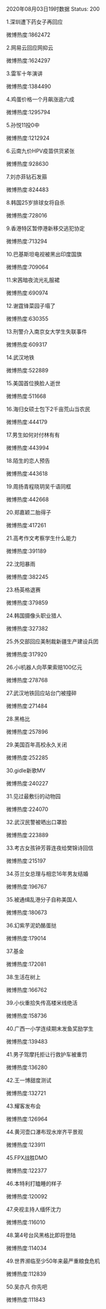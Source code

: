 2020年08月03日19时数据
Status: 200

1.深圳遭下药女子再回应

微博热度:1862472

2.网易云回应网抑云

微博热度:1624297

3.雷军十年演讲

微博热度:1384490

4.鸡蛋价格一个月飙涨逾六成

微博热度:1295794

5.孙悦11投0中

微博热度:1212924

6.云南九价HPV疫苗供货紧张

微博热度:928630

7.刘亦菲钻石发箍

微博热度:824483

8.韩国25岁排球女将自杀

微博热度:728016

9.香港特区暂停港新移交逃犯协定

微博热度:713294

10.巴基斯坦电视被黑出印度国旗

微博热度:709064

11.宋茜暗夜流光礼服裙

微博热度:690974

12.谢霆锋菜园子塌了

微博热度:630355

13.刑警介入南京女大学生失联事件

微博热度:609317

14.武汉地铁

微博热度:522889

15.美国首位换脸人逝世

微博热度:511668

16.海归女硕士包下2千亩荒山当农民

微博热度:444179

17.男生如何对付林有有

微博热度:443994

18.陌生的恋人预告

微博热度:443618

19.周扬青程晓玥吴千语同框

微博热度:442668

20.郑嘉颖二胎得子

微博热度:417261

21.高考作文考察学生什么能力

微博热度:391189

22.沈阳暴雨

微博热度:382245

23.杨英格退赛

微博热度:379859

24.韩国摄像头职业猎人

微博热度:327382

25.外交部回应美制裁新疆生产建设兵团

微博热度:317920

26.小i机器人向苹果索赔100亿元

微博热度:278768

27.武汉地铁回应站台门被撞碎

微博热度:271484

28.黑格比

微博热度:257896

29.美国百年高校永久关闭

微博热度:252285

30.gidle新歌MV

微博热度:240227

31.见过最敷衍的动物园

微博热度:224070

32.武汉民警被晒出口罩脸

微博热度:223889

33.考古女孩钟芳蓉连夜给樊锦诗回信

微博热度:215197

34.芬兰女总理与相恋16年男友结婚

微博热度:196767

35.被通缉乱港分子自称美国人

微博热度:180673

36.幻紫芋泥奶酪蛋挞

微博热度:179014

37.基金

微博热度:172081

38.生活在树上

微博热度:166762

39.小伙重拾失传高楼米线绝活

微博热度:158736

40.广西一小学连续期末发鱼奖励学生

微博热度:139483

41.男子驾摩托拒让行救护车被重罚

微博热度:136280

42.王一博甜度测试

微博热度:132721

43.耀客发布会

微博热度:126964

44.黄河壶口瀑布现水岸齐平景观

微博热度:123911

45.FPX战胜DMO

微博热度:122377

46.本特利打瞌睡的样子

微博热度:120092

47.央视主持人缅怀沈力

微博热度:116010

48.第4号台风黑格比即将登陆

微博热度:114034

49.世界濒临至少50年来最严重粮食危机

微博热度:112839

50.吴亦凡 你先吧

微博热度:111843

